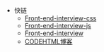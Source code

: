 * 快链
  * [Front-end-interview-css](http://codehtml.cn/front-end-interview-css)
  * [Front-end-interview-js](http://codehtml.cn/front-end-interview-js)
  * [Front-end-interview](http://codehtml.cn/front-end-interview)
  * [CODEHTML博客](http://codehtml.cn)